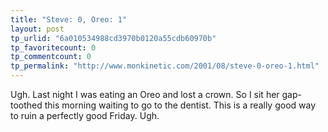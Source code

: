 ```yaml
---
title: "Steve: 0, Oreo: 1"
layout: post
tp_urlid: "6a010534988cd3970b0120a55cdb60970b"
tp_favoritecount: 0
tp_commentcount: 0
tp_permalink: "http://www.monkinetic.com/2001/08/steve-0-oreo-1.html"
---
```

Ugh. Last night I was eating an Oreo and lost a crown. So I sit her gap-toothed this morning waiting to go to the dentist. This is a really good way to ruin a perfectly good Friday. Ugh.

